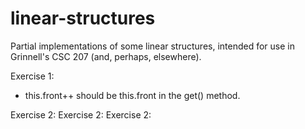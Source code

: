 linear-structures
=================

Partial implementations of some linear structures, intended for use
in Grinnell's CSC 207 (and, perhaps, elsewhere).


Exercise 1:
- this.front++ should be this.front in the get() method.

Exercise 2:
Exercise 2:
Exercise 2:

